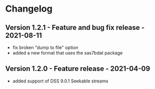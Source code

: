 # Changelog

## Version 1.2.1 - Feature and bug fix release - 2021-08-11
- fix broken "dump to file" option
- added a new format that uses the sas7bdat package

## Version 1.2.0 - Feature release - 2021-04-09
- added support of DSS 9.0.1 Seekable streams
